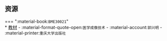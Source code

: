 ## 资源  
=== ":material-book:`BME30021`"  
    * [教材](http://api.cqu-openlib.cn/file?key=iwNaV35mixwj) - :material-format-quote-open:`医学成像技术` - :material-account:`郭兴明` - :material-printer:`重庆大学出版社`  